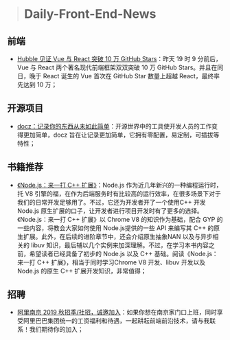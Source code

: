 
> # Daily-Front-End-News

## 前端

- [Hubble 见证 Vue 与 React 突破 10 万 GitHub Stars](https://seven.ooo/hubble-congrats-react-and-vue-100k-stars/#Hubble)：昨天 19 时 9 分前后，Vue 与 React 两个著名现代前端框架双双突破 10 万 GitHub Stars。并且在同日，晚于 React 诞生的 Vue 首次在 GitHub Star 数量上超越 React，最终率先达到 10 万；

## 开源项目

- [docz：记录你的东西从未如此简单](https://www.docz.site/)：开源世界中的工具使开发人员的工作变得更加简单，docz 旨在让记录更加简单，它拥有零配置，易定制，可插拔等特性；

## 书籍推荐

- [《Node.js：来一打 C++ 扩展》](https://cnodejs.org/topic/5b223c1d5cd02be640901490)：Node.js 作为近几年新兴的一种编程运行时，托 V8 引擎的福，在作为后端服务时有比较高的运行效率，在很多场景下对于我们的日常开发足够用了。不过，它还为开发者开了一个使用C++ 开发 Node.js 原生扩展的口子，让开发者进行项目开发时有了更多的选择。《Node.js：来一打 C++ 扩展》以 Chrome V8 的知识作为基础，配合 GYP 的一些内容，将教会大家如何使用 Node.js提供的一些 API 来编写其 C++ 的原生扩展。此外，在后续的进阶章节中，还会介绍原生抽象NAN 以及与异步相关的 libuv 知识，最后辅以几个实例来加深理解。不过，在学习本书内容之前，希望读者已经具备了初步的 Node.js 以及 C++ 基础。阅读《Node.js：来一打 C++ 扩展》，相当于同时学习Chrome V8 开发、libuv 开发以及 Node.js 的原生 C++ 扩展开发知识，非常值得；

## 招聘

- [阿里南京 2019 秋招季/社招，诚邀加入](https://zhuanlan.zhihu.com/p/38230569)：如果你想在南京家门口上班，同时享受阿里巴巴集团统一的工资福利和待遇，一起耕耘前端前沿技术，请与我联系！我们期待你的加入；
